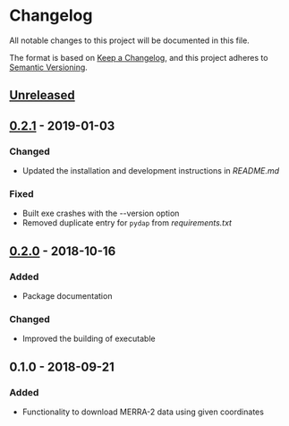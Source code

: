 # Changelog
All notable changes to this project will be documented in this file.

The format is based on [Keep a Changelog](https://keepachangelog.com/en/1.0.0/),
and this project adheres to [Semantic Versioning](https://semver.org/spec/v2.0.0.html).

## [Unreleased]

## [0.2.1] - 2019-01-03
### Changed
- Updated the installation and development instructions in *README.md*
### Fixed
- Built exe crashes with the --version option
- Removed duplicate entry for `pydap` from *requirements.txt*

## [0.2.0] - 2018-10-16
### Added
- Package documentation
### Changed
- Improved the building of executable

## 0.1.0 - 2018-09-21
### Added
- Functionality to download MERRA-2 data using given coordinates

[Unreleased]: https://github.com/Spine-project/MetReLoad/compare/v0.2.1...HEAD
[0.2.1]: https://github.com/Spine-project/MetReLoad/compare/v0.2.0...v0.2.1
[0.2.0]: https://github.com/Spine-project/MetReLoad/compare/v0.1.0...v0.2.0
